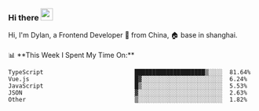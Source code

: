 ### Hi there <img src="https://media.giphy.com/media/hvRJCLFzcasrR4ia7z/giphy.gif" width="25px">

<!-- ![visitors](https://visitor-badge.glitch.me/badge?page_id=dislfyer.dislfyer) --!>

Hi, I'm Dylan, a Frontend Developer 🚀 from China, 🏠 base in shanghai.
<br/>
<br/>

📊 **This Week I Spent My Time On:**


<!--START_SECTION:waka-->

```text
TypeScript                          ████████████████████▒░░░░  81.64%
Vue.js                              █▓░░░░░░░░░░░░░░░░░░░░░░░  6.24%
JavaScript                          █▒░░░░░░░░░░░░░░░░░░░░░░░  5.53%
JSON                                ▓░░░░░░░░░░░░░░░░░░░░░░░░  2.63%
Other                               ▒░░░░░░░░░░░░░░░░░░░░░░░░  1.82%
```

<!--END_SECTION:waka-->

<!--
**About Me:**
 -->
